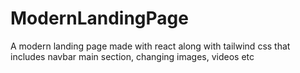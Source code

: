 # ModernLandingPage
 A modern landing page made with react along with tailwind css that includes navbar main section, changing images, videos etc 
